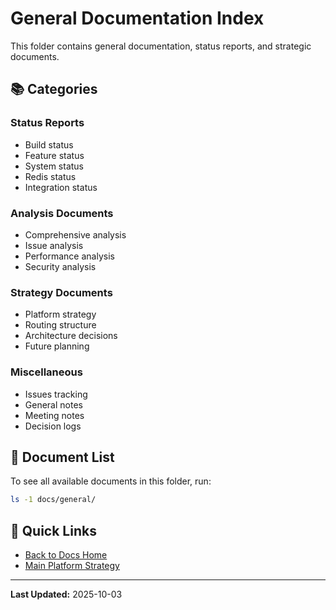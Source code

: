# General Documentation Index

This folder contains general documentation, status reports, and strategic documents.

## 📚 Categories

### Status Reports
- Build status
- Feature status
- System status
- Redis status
- Integration status

### Analysis Documents
- Comprehensive analysis
- Issue analysis
- Performance analysis
- Security analysis

### Strategy Documents
- Platform strategy
- Routing structure
- Architecture decisions
- Future planning

### Miscellaneous
- Issues tracking
- General notes
- Meeting notes
- Decision logs

## 📝 Document List

To see all available documents in this folder, run:
```bash
ls -1 docs/general/
```

## 🔗 Quick Links
- [Back to Docs Home](../README.md)
- [Main Platform Strategy](../../MULTI_SERVICE_PLATFORM_PRODUCT_STRATEGY.md)

---

**Last Updated:** 2025-10-03


